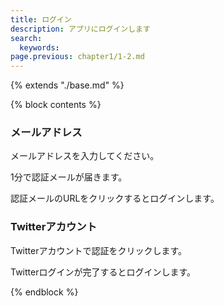 ```yaml
---
title: ログイン
description: アプリにログインします
search: 
  keywords: 
page.previous: chapter1/1-2.md
---
```

{% extends "./base.md" %}

{% block contents %}
### メールアドレス

メールアドレスを入力してください。

1分で認証メールが届きます。

認証メールのURLをクリックするとログインします。

### Twitterアカウント

Twitterアカウントで認証をクリックします。

Twitterログインが完了するとログインします。


{% endblock %}
